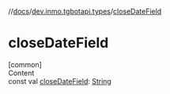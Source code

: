 //[docs](../../index.md)/[dev.inmo.tgbotapi.types](index.md)/[closeDateField](close-date-field.md)



# closeDateField  
[common]  
Content  
const val [closeDateField](close-date-field.md): [String](https://kotlinlang.org/api/latest/jvm/stdlib/kotlin/-string/index.html)  



